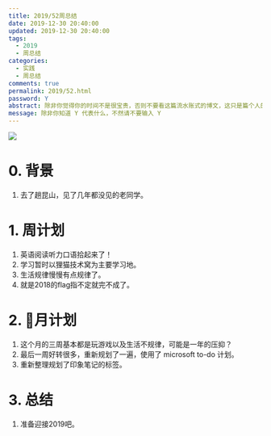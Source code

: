 ```yaml
---
title: 2019/52周总结
date: 2019-12-30 20:40:00
updated: 2019-12-30 20:40:00
tags:
  - 2019
  - 周总结
categories: 
  - 实践
  - 周总结
comments: true
permalink: 2019/52.html  
password: Y
abstract: 除非你觉得你的时间不是很宝贵，否则不要看这篇流水账式的博文，这只是篇个人的工作的学习一个总结而已，没有包含任何的技术细节
message: 除非你知道 Y 代表什么，不然请不要输入 Y
---
```


![][0]  

# 0. 背景

1. 去了趟昆山，见了几年都没见的老同学。

<!--more-->

# 1. 周计划

1. 英语阅读听力口语拾起来了！
2. 学习暂时以狸猫技术窝为主要学习地。
3. 生活规律慢慢有点规律了。
4. 就是2018的flag指不定就完不成了。

# 2. 月计划

1. 这个月的三周基本都是玩游戏以及生活不规律，可能是一年的压抑？
2. 最后一周好转很多，重新规划了一遍，使用了 microsoft to-do 计划。
3. 重新整理规划了印象笔记的标签。

# 3. 总结

1. 准备迎接2019吧。

[0]: https://leran2deeplearnjavawebtech.oss-cn-beijing.aliyuncs.com/background/2019-12-30%E8%8B%B1%E9%9B%84%E6%9C%AC%E8%89%B22.webp
